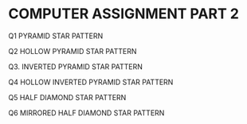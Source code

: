 # COMPUTER ASSIGNMENT PART 2 


Q1 PYRAMID STAR PATTERN




Q2 HOLLOW PYRAMID STAR PATTERN



Q3. INVERTED PYRAMID STAR PATTERN



Q4 HOLLOW INVERTED PYRAMID STAR PATTERN



Q5 HALF DIAMOND STAR PATTERN




Q6 MIRRORED HALF DIAMOND STAR PATTERN
